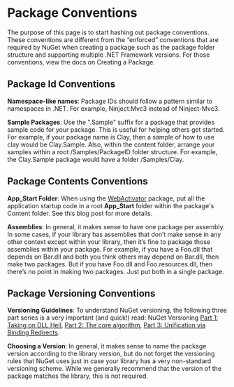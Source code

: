 ﻿# Package Conventions

The purpose of this page is to start hashing out package conventions. These conventions are different from 
the “enforced” conventions that are required by NuGet when creating a package such as the package folder 
structure and supporting multiple .NET Framework versions. For those conventions, view the docs on Creating 
a Package.

## Package Id Conventions

**Namespace-like names**: Package IDs should follow a pattern similar to namespaces in .NET. For example, 
Ninject.Mvc3 instead of Ninject-Mvc3.

**Sample Packages**: Use the ".Sample" suffix for a package that provides sample code for your package. 
This is useful for helping others get started. For example, if your package name is Clay, then a sample 
of how to use clay would be Clay.Sample. Also, within the content folder, arrange your samples within a 
root /Samples/PackageID folder structure. For example, the Clay.Sample package would have a folder 
/Samples/Clay.

## Package Contents Conventions

**App\_Start Folder**: When using the [WebActivator](http://nuget.org/List/Packages/WebActivator) package, 
put all the application startup code in a root **App\_Start** folder within the package's Content folder. 
See this blog post for more details.

**Assemblies**: In general, it makes sense to have one package per assembly. In some cases, if your library 
has assemblies that don’t make sense in any other context except within your library, then it’s fine to 
package those assemblies within your package. For example, if you have a Foo.dll that depends on Bar.dll and 
both you think others may depend on Bar.dll, then make two packages. But if you have Foo.dll and Foo.resources.dll, 
then there’s no point in making two packages. Just put both in a single package.

## Package Versioning Conventions
**Versioning Guidelines**: To understand NuGet versioning, the following three part series is a very important 
(and quick!) read: NuGet Versioning [Part 1: Taking on DLL Hell](http://blog.davidebbo.com/2011/01/nuget-versioning-part-1-taking-on-dll.html), 
[Part 2: The core algorithm](http://blog.davidebbo.com/2011/01/nuget-versioning-part-2-core-algorithm.html), 
[Part 3: Unification via Binding Redirects](http://blog.davidebbo.com/2011/01/nuget-versioning-part-3-unification-via.html).

**Choosing a Version**: In general, it makes sense to name the package version according to the library version, 
but do not forget the versioning rules that NuGet uses just in case your library has a very non-standard versioning 
scheme. While we generally recommend that the version of the package matches the library, this is not required.